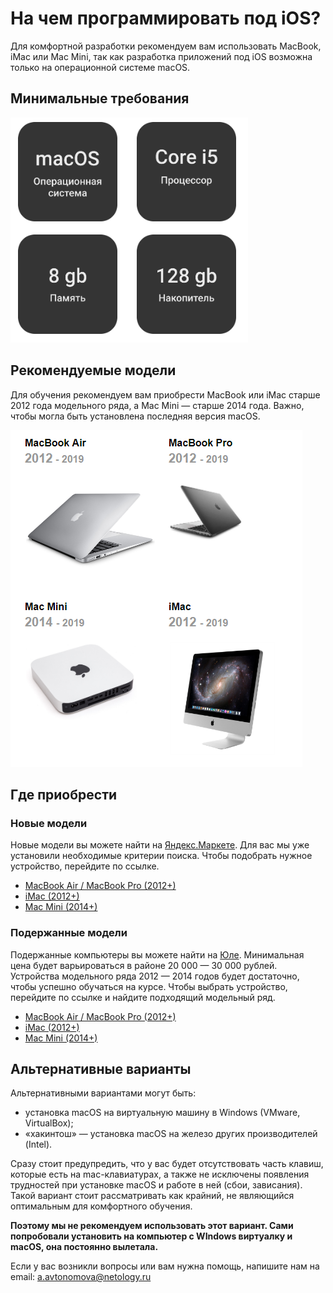 # На чем программировать под iOS?

Для комфортной разработки рекомендуем вам использовать MacBook, iMac или Mac Mini, так как разработка приложений под iOS возможна только на операционной системе macOS.

## Минимальные требования

![](./pic/mac.png)

## Рекомендуемые модели

Для обучения рекомендуем вам приобрести MacBook или iMac старше 2012 года модельного ряда, а Mac Mini — старше 2014 года. Важно, чтобы могла быть установлена последняя версия macOS.

![](./pic/mac2.png)




## Где приобрести

### Новые модели
Новые модели вы можете найти на [Яндекс.Маркете](https://market.yandex.ru). Для вас мы уже установили необходимые критерии поиска. Чтобы подобрать нужное устройство, перейдите по ссылке.

* [MacBook Air / MacBook Pro (2012+)](https://market.yandex.ru/catalog--noutbuki/54544/list?hid=91013&glfilter=5085104%3A12106116&glfilter=7893318%3A153043&glfilter=13904377%3A15987695&glfilter=15938685%3A15938706%2C15938699&onstock=1&local-offers-first=0&how=aprice)
* [iMac (2012+)](https://market.yandex.ru/catalog--monobloki/61323/list?hid=12382295&glfilter=7893318%3A153043&glfilter=12396045%3A12396066%2C12396068%2C12396067%2C12396064&glfilter=12396333%3A15028774&glfilter=15051075%3A15051342%2C15347736%2C15051351%2C15051355%2C16340680%2C15051359%2C16340814%2C16701215%2C15051401%2C15051405&onstock=1&local-offers-first=0)
* [Mac Mini (2014+)](https://market.yandex.ru/catalog--nastolnye-kompiutery/54542/list?hid=91011&glfilter=6050807%3A6050815&glfilter=6050883%3A15007400%2C15007398&glfilter=7893318%3A153043&glfilter=16230863%3A16230867%2C16230866&onstock=1&local-offers-first=0)

### Подержанные модели
Подержанные компьютеры вы можете найти на [Юле](https://yula.ru). Минимальная цена будет варьироваться в районе 20 000 — 30 000 рублей. Устройства модельного ряда 2012 — 2014 годов будет достаточно, чтобы успешно обучаться на курсе. Чтобы выбрать устройство, перейдите по ссылке и найдите подходящий модельный ряд.     
* [MacBook Air / MacBook Pro (2012+)](https://youla.ru/moskva/kompyutery/noutbuki?attributes[notebook_brand][0]=9241&attributes[notebook_tip][0]=9236&attributes[ram_memory][0]=166202&attributes[sort_field]=date_published)
* [iMac (2012+)](https://youla.ru/moskva/kompyutery/nastolnye-monobloki/monobloki?attributes%5Bram_memory%5D%5B0%5D=166202&attributes%5Bram_memory%5D%5B1%5D=166203&attributes%5Bram_memory%5D%5B2%5D=166204&attributes%5Bram_memory%5D%5B3%5D=166205&attributes%5Bram_memory%5D%5B4%5D=166206&attributes%5Bram_memory%5D%5B5%5D=166207&attributes%5Bram_memory%5D%5B6%5D=166210&q=imac)
* [Mac Mini (2014+)](https://youla.ru/moskva/kompyutery/nastolnye-monobloki?attributes[ram_memory][0]=166202&attributes[ram_memory][1]=166203&attributes[ram_memory][2]=166204&attributes[ram_memory][3]=166205&attributes[ram_memory][4]=166206&attributes[ram_memory][5]=166207&attributes[ram_memory][6]=166210&q=mac%20mini)

 
## Альтернативные варианты

Альтернативными вариантами могут быть:
* установка macOS на виртуальную машину в Windows (VMware, VirtualBox);
* «хакинтош» — установка macOS на железо других производителей (Intel). 

Сразу стоит предупредить, что у вас будет отсутствовать часть клавиш, которые есть на mac-клавиатурах, а также не исключены появления трудностей при установке macOS и работе в ней (сбои, зависания). Такой вариант стоит рассматривать как крайний, не являющийся оптимальным для комфортного обучения.

**Поэтому мы не рекомендуем использовать этот вариант. Сами попробовали установить на компьютер с WIndows виртуалку и macOS, она постоянно вылетала.**


Если у вас возникли вопросы или вам нужна помощь, напишите нам на email: [a.avtonomova@netology.ru](mailto:a.avtonomova@netology.ru)


